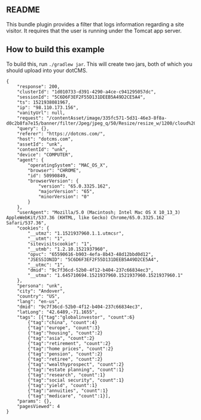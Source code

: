 
README
------

This bundle plugin provides a filter that logs information regarding a site visitor.  It requires that the user is running under the Tomcat app server.


How to build this example
-------------------------

To build this, run  `./gradlew jar`.  This will create two jars, both of which you should upload into your dotCMS.



```
{
	"response": 200,
	"clusterId": "1d010733-d391-4290-a4ce-c941295057dc",
	"sessionId": "5C6D6F3EF2F55D131DEEB5A49D2CE5A4",
	"ts": 1521938081967,
	"ip": "98.110.173.156",
	"vanityUrl": null,
	"request": "/contentAsset/image/335fc571-5d31-46e3-8f8a-d0c2b8fa7e15/banner/filter/Jpeg/jpeg_q/50/Resize/resize_w/1200/cloud%20computer.png",
	"query": {},
	"referer": "https://dotcms.com/",
	"host": "dotcms.com",
	"assetId": "unk",
	"contentId": "unk",
	"device": "COMPUTER",
	"agent": {
		"operatingSystem": "MAC_OS_X",
		"browser": "CHROME",
		"id": 50990849,
		"browserVersion": {
			"version": "65.0.3325.162",
			"majorVersion": "65",
			"minorVersion": "0"
		}
	},
	"userAgent": "Mozilla/5.0 (Macintosh; Intel Mac OS X 10_13_3) AppleWebKit/537.36 (KHTML, like Gecko) Chrome/65.0.3325.162 Safari/537.36",
	"cookies": {
		"__utmz": "1.1521937960.1.1.utmcsr",
		"__utmt": "1",
		"sitevisitscookie": "1",
		"__utmb": "1.2.10.1521937960",
		"opvc": "65590616-b903-4efa-8b43-48d12bbd0d12",
		"JSESSIONID": "5C6D6F3EF2F55D131DEEB5A49D2CE5A4",
		"__utmc": "1",
		"dmid": "9c7f36cd-52b0-4f12-b404-237c66834ec3",
		"__utma": "1.645710694.1521937960.1521937960.1521937960.1"
	},
	"persona": "unk",
	"city": "Andover",
	"country": "US",
	"lang": "en-us",
	"dmid": "9c7f36cd-52b0-4f12-b404-237c66834ec3",
	"latLong": "42.6489,-71.1655",
	"tags": [{"tag":"globalinvestor", "count":6}
		{"tag":"china", "count":4}
		{"tag":"europe", "count":3}
		{"tag":"housing", "count":2}
		{"tag":"asia", "count":2}
		{"tag":"retirement", "count":2}
		{"tag":"home prices", "count":2}
		{"tag":"pension", "count":2}
		{"tag":"retiree", "count":2}
		{"tag":"wealthyprospect", "count":2}
		{"tag":"estate planning", "count":1}
		{"tag":"research", "count":1}
		{"tag":"social security", "count":1}
		{"tag":"yield", "count":1}
		{"tag":"annuities", "count":1}
		{"tag":"medicare", "count":1}],
	"params": {},
	"pagesViewed": 4
}
```
